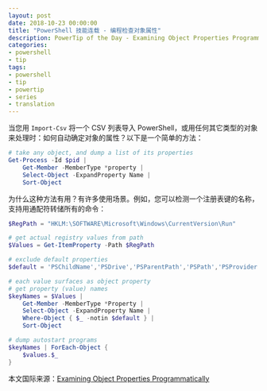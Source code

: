 ```yaml
---
layout: post
date: 2018-10-23 00:00:00
title: "PowerShell 技能连载 - 编程检查对象属性"
description: PowerTip of the Day - Examining Object Properties Programmatically
categories:
- powershell
- tip
tags:
- powershell
- tip
- powertip
- series
- translation
---
```

当您用 `Import-Csv` 将一个 CSV 列表导入 PowerShell，或用任何其它类型的对象来处理时：如何自动确定对象的属性？以下是一个简单的方法：

```powershell
# take any object, and dump a list of its properties
Get-Process -Id $pid | 
    Get-Member -MemberType *property | 
    Select-Object -ExpandProperty Name | 
    Sort-Object 
```

为什么这种方法有用？有许多使用场景。例如，您可以检测一个注册表键的名称，支持用通配符转储所有的命令：

```powershell
$RegPath = "HKLM:\SOFTWARE\Microsoft\Windows\CurrentVersion\Run"

# get actual registry values from path
$Values = Get-ItemProperty -Path $RegPath

# exclude default properties
$default = 'PSChildName','PSDrive','PSParentPath','PSPath','PSProvider'

# each value surfaces as object property
# get property (value) names
$keyNames = $Values | 
    Get-Member -MemberType *Property |
    Select-Object -ExpandProperty Name |
    Where-Object { $_ -notin $default } |
    Sort-Object

# dump autostart programs
$keyNames | ForEach-Object {
    $values.$_
}
```

<!--more-->
本文国际来源：[Examining Object Properties Programmatically](http://community.idera.com/powershell/powertips/b/tips/posts/examining-object-properties-programmatically)
